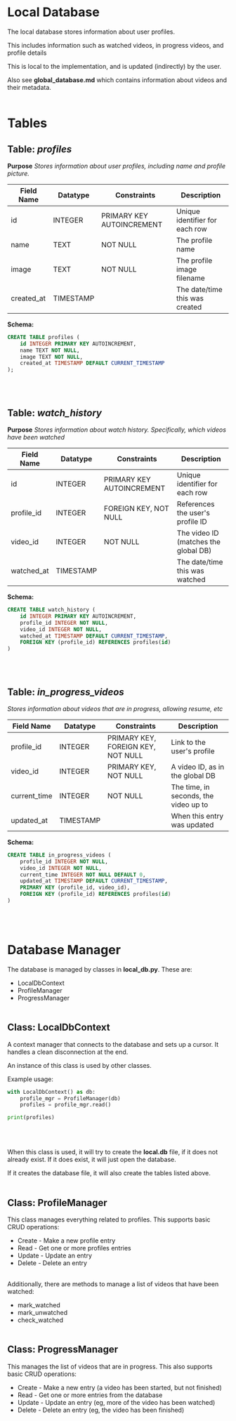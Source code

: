 # Local Database

The local database stores information about user profiles.

This includes information such as watched videos, in progress videos, and profile details

This is local to the implementation, and is updated (indirectly) by the user.

Also see **global_database.md** which contains information about videos and their metadata.
</br></br>


# Tables

## Table: *profiles*

**Purpose**
_Stores information about user profiles, including name and profile picture._

| Field Name  | Datatype  | Constraints               | Description                    |
| ----------- | --------- | ------------------------- | ------------------------------ |
| id          | INTEGER   | PRIMARY KEY AUTOINCREMENT | Unique identifier for each row |
| name        | TEXT      | NOT NULL                  | The profile name               |
| image       | TEXT      | NOT NULL                  | The profile image filename     |
| created_at  | TIMESTAMP |                           | The date/time this was created |


**Schema:**

```sql
CREATE TABLE profiles (
    id INTEGER PRIMARY KEY AUTOINCREMENT,
    name TEXT NOT NULL,
    image TEXT NOT NULL,
    created_at TIMESTAMP DEFAULT CURRENT_TIMESTAMP
);
```

</br></br>


## Table: *watch_history*

**Purpose**
_Stores information about watch history. Specifically, which videos have been watched_

| Field Name  | Datatype  | Constraints               | Description                          |
| ----------- | --------- | ------------------------- | ------------------------------------ |
| id          | INTEGER   | PRIMARY KEY AUTOINCREMENT | Unique identifier for each row       |
| profile_id  | INTEGER   | FOREIGN KEY, NOT NULL     | References the user's profile ID     |
| video_id    | INTEGER   | NOT NULL                  | The video ID (matches the global DB) |
| watched_at  | TIMESTAMP |                           | The date/time this was watched       |


**Schema:**
```sql
CREATE TABLE watch_history (
    id INTEGER PRIMARY KEY AUTOINCREMENT,
    profile_id INTEGER NOT NULL,
    video_id INTEGER NOT NULL,
    watched_at TIMESTAMP DEFAULT CURRENT_TIMESTAMP,
    FOREIGN KEY (profile_id) REFERENCES profiles(id)
)
```

</br></br>


## Table: *in_progress_videos*
_Stores information about videos that are in progress, allowing resume, etc_

| Field Name   | Datatype  | Constraints                        | Description                           |
| ------------ | --------- | ---------------------------------- | ------------------------------------- |
| profile_id   | INTEGER   | PRIMARY KEY, FOREIGN KEY, NOT NULL | Link to the user's profile            |
| video_id     | INTEGER   | PRIMARY KEY, NOT NULL              | A video ID, as in the global DB       |
| current_time | INTEGER   | NOT NULL                           | The time, in seconds, the video up to |
| updated_at   | TIMESTAMP |                                    | When this entry was updated           |


**Schema:**
```sql
CREATE TABLE in_progress_videos (
    profile_id INTEGER NOT NULL,
    video_id INTEGER NOT NULL,
    current_time INTEGER NOT NULL DEFAULT 0,
    updated_at TIMESTAMP DEFAULT CURRENT_TIMESTAMP,
    PRIMARY KEY (profile_id, video_id),
    FOREIGN KEY (profile_id) REFERENCES profiles(id)
)
```
</br></br>



# Database Manager

The database is managed by classes in **local_db.py**. These are:
* LocalDbContext
* ProfileManager
* ProgressManager
</br></br>


## Class: LocalDbContext

A context manager that connects to the database and sets up a cursor. It handles a clean disconnection at the end.

An instance of this class is used by other classes.

Example usage:
```python
with LocalDbContext() as db:
    profile_mgr = ProfileManager(db)
    profiles = profile_mgr.read()

print(profiles)
```
</br></br>


When this class is used, it will try to create the **local.db** file, if it does not already exist. If it does exist, it will just open the database.

If it creates the database file, it will also create the tables listed above.
</br></br>


## Class: ProfileManager

This class manages everything related to profiles. This supports basic CRUD operations:
* Create - Make a new profile entry
* Read - Get one or more profiles entries
* Update - Update an entry
* Delete - Delete an entry
</br></br>


Additionally, there are methods to manage a list of videos that have been watched:
* mark_watched
* mark_unwatched
* check_watched
</br></br>


## Class: ProgressManager

This manages the list of videos that are in progress. This also supports basic CRUD operations:
* Create - Make a new entry (a video has been started, but not finished)
* Read - Get one or more entries from the database
* Update - Update an entry (eg, more of the video has been watched)
* Delete - Delete an entry (eg, the video has been finished)
